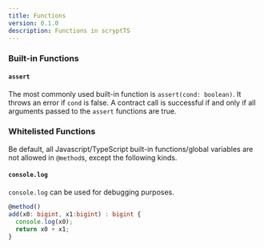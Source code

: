 ```yaml
---
title: Functions
version: 0.1.0
description: Functions in scryptTS
---
```


### Built-in Functions

#### `assert`

The most commonly used built-in function is `assert(cond: boolean)`. It throws an error if `cond` is false. A contract call is successful if and only if all arguments passed to the `assert` functions are true.

### Whitelisted Functions

Be default, all Javascript/TypeScript built-in functions/global variables are not allowed in `@method`s, except the following kinds.

#### `console.log`

`console.log` can be used for debugging purposes.

```ts
@method()
add(x0: bigint, x1:bigint) : bigint {
  console.log(x0);
  return x0 + x1;
}
```
